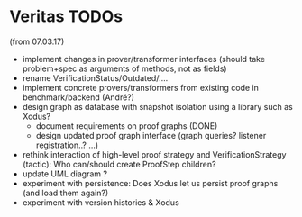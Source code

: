 Veritas TODOs
==================

(from 07.03.17)
* implement changes in prover/transformer interfaces (should take problem+spec as arguments of methods, not as fields)
* rename VerificationStatus/Outdated/....
* implement concrete provers/transformers from existing code in benchmark/backend (André?)
* design graph as database with snapshot isolation using a library such as Xodus?
  * document requirements on proof graphs (DONE)
  * design updated proof graph interface (graph queries? listener registration..? ...)
* rethink interaction of high-level proof strategy and VerificationStrategy (tactic): Who can/should create ProofStep children?
* update UML diagram ?
* experiment with persistence: Does Xodus let us persist proof graphs
(and load them again?)
* experiment with version histories & Xodus
